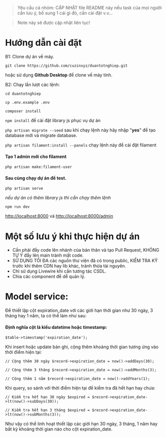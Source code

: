 > Yêu cầu cả nhóm: CẬP NHẬT file README này nếu task của mọi người cần lưu ý, bổ sung 1 cái gì đó, cần cài đặt v.v...

> Note này sẽ được cập nhật liên tục!

# Hướng dẫn cài đặt
B1: Clone dự án về máy.

`git clone https://github.com/cuzinxyz/duantotnghiep.git`

hoặc sử dụng **Github Desktop** để clone về máy tính.

B2: Chạy lần lượt các lệnh:

`cd duantotnghiep`

`cp .env.example .env`

`composer install`

`npm install` để cài đặt library js phục vụ dự án

`php artisan migrate --seed` sau khi chạy lệnh này hãy nhập "**yes**"  để tạo database mới và migrate database.

`php artisan filament:install --panels` chạy lệnh này để cài đặt filament

#### Tạo 1 admin mới cho filament
`php artisan make:filament-user`

#### Sau cùng chạy dự án để test.
`php artisan serve` 

*nếu dự án có thêm library js thì cần chạy thêm lệnh*

`npm run dev`

[http://localhost:8000](http://localhost:8000) và
[http://localhost:8000/admin](http://localhost:8000/admin)


# Một số lưu ý khi thực hiện dự án
* Cần phải đẩy code lên nhánh của bản thân và tạo Pull Request, KHÔNG TỰ Ý đẩy lên main tránh mất code.
* SỬ DỤNG TỐI ĐA các nguồn thư viện đã có trong public, KIỂM TRA KỸ trước khi thêm CDN hay lib khác, tránh thừa tài nguyên.
* Chỉ sử dụng Livewire khi cần tương tác CSDL.
* Chia các component để dễ quản lý.




# Model service:
 Để thiết lập cột expiration_date với các giới hạn thời gian như 30 ngày, 3 tháng hay 1 năm, ta có thể làm như sau:

#### Định nghĩa cột là kiểu datetime hoặc timestamp:

`$table->timestamp('expiration_date');`

Khi insert hoặc update bản ghi, cộng thêm khoảng thời gian tương ứng vào thời điểm hiện tại:

`
// Cộng thêm 30 ngày
$record->expiration_date = now()->addDays(30);
`

`
// Cộng thêm 3 tháng
$record->expiration_date = now()->addMonths(3);
`

`
// Cộng thêm 1 năm
$record->expiration_date = now()->addYears(1);
`

Khi query, so sánh với thời điểm hiện tại để kiểm tra đã hết hạn hay chưa:

`
// Kiểm tra hết hạn 30 ngày
$expired = $record->expiration_date->lt(now()->subDays(30));
`

`
// Kiểm tra hết hạn 3 tháng
$expired = $record->expiration_date->lt(now()->subMonths(3));
`

Như vậy có thể linh hoạt thiết lập các giới hạn 30 ngày, 3 tháng, 1 năm hay bất kỳ khoảng thời gian nào cho cột expiration_date.

